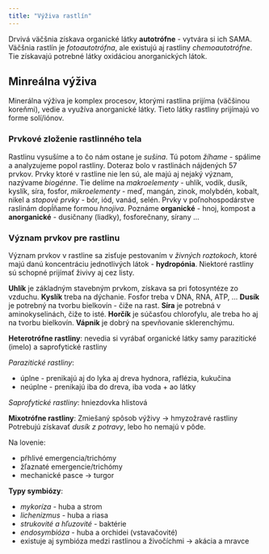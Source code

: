 ```yaml
---
title: "Výživa rastlín"
---
```


Drvivá väčšnia získava organické látky **autotrófne** - vytvára si ich SAMA.
Väčšnia rastlín je *fotoautotrófna*, ale existujú aj rastliny *chemoautotrófne*.
Tie získavajú potrebné látky oxidáciou anorganických látok.

## Minreálna výživa
Minerálna výživa je komplex procesov, ktorými rastlina prijíma (väčšinou
koreňmi), vedie a využíva anorganické látky. Tieto látky rastliny prijímajú
vo forme solí/iónov.

### Prvkové zloženie rastlinného tela
Rastlinu vysušíme a to čo nám ostane je *sušina*. Tú potom *žíhame* - spálime
a analyzujeme popol rastliny. Doteraz bolo v rastlinách nájdených 57 prvkov.
Prvky ktoré v rastline nie len sú, ale majú aj nejaký význam, nazývame
*biogénne*. Tie delíme na *makroelementy* - uhlík, vodík, dusík, kyslík, síra,
fosfor, *mikroelementy* - meď, mangán, zinok, molybdén, kobalt, nikel a
*stopové prvky* - bór, iód, vanád, selén. Prvky v poľnohospodárstve raslinám
dopĺňame formou *hnojiva*. Poznáme **organické** - hnoj, kompost a
**anorganické** - dusičnany (liadky), fosforečnany, sírany ...

### Význam prvkov pre rastlinu
Význam prvkov v rastline sa zisťuje pestovaním v *živných roztokoch*, ktoré majú
danú koncentráciu jednotlivých látok - **hydropónia**. Niektoré rastliny sú
schopné prijímať živivy aj cez listy.

**Uhlík** je základným stavebným prvkom, získava sa pri fotosyntéze zo vzduchu.
**Kyslík** treba na dýchanie. Fosfor treba v DNA, RNA, ATP, ... 
**Dusík** je potrebný na tvorbu bielkovín - čiže na rast. 
**Síra** je potrebná v aminokyselinách, čiže to isté. 
**Horčík** je súčasťou chlorofylu, ale treba ho aj na tvorbu bielkovín.
**Vápnik** je dobrý na spevňovanie sklerenchýmu.

**Heterotrófne rastliny**: nevedia si vyrábať organické látky samy
	parazitické (imelo) a saprofytické rastliny

*Parazitické rastliny*:
- úplne - prenikajú aj do lyka aj dreva
	hydnora, raflézia, kukučina
- neúplne - prenikajú iba do dreva, iba voda + ao látky

*Saprofytické rastliny*:
hniezdovka hlistová

**Mixotrófne rastliny**:
Zmiešaný spôsob výživy -> hmyzožravé rastliny
Potrebujú získavať *dusík z potravy*, lebo ho nemajú v pôde.

Na lovenie:
- pŕhlivé emergencia/trichómy
- žľaznaté emergencie/trichómy
- mechanické pasce -> turgor

**Typy symbiózy**:
- *mykoríza* - huba a strom
- *lichenizmus* - huba a riasa
- *strukovité a hľuzovité* - baktérie
- *endosymbióza* - huba a orchidei (vstavačovité)
- existuje aj symbióza medzi rastlinou a živočíchmi -> akácia a mravce